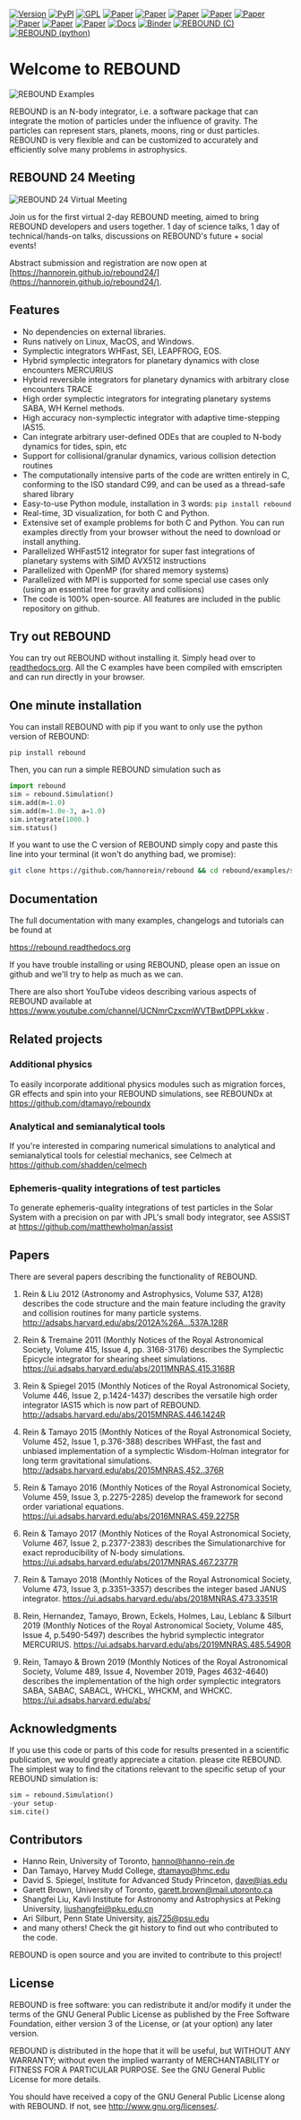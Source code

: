 [![Version](https://img.shields.io/badge/rebound-v4.3.2-green.svg?style=flat)](https://rebound.readthedocs.org)
[![PyPI](https://badge.fury.io/py/rebound.svg)](https://badge.fury.io/py/rebound)
[![GPL](https://img.shields.io/badge/license-GPL-green.svg?style=flat)](https://github.com/hannorein/rebound/blob/main/LICENSE)
[![Paper](https://img.shields.io/badge/arXiv-1110.4876-green.svg?style=flat)](https://arxiv.org/abs/1110.4876)
[![Paper](https://img.shields.io/badge/arXiv-1409.4779-green.svg?style=flat)](https://arxiv.org/abs/1409.4779)
[![Paper](https://img.shields.io/badge/arXiv-1506.01084-green.svg?style=flat)](https://arxiv.org/abs/1506.01084)
[![Paper](https://img.shields.io/badge/arXiv-1603.03424-green.svg?style=flat)](https://arxiv.org/abs/1603.03424)
[![Paper](https://img.shields.io/badge/arXiv-1701.07423-green.svg?style=flat)](https://arxiv.org/abs/1701.07423)
[![Paper](https://img.shields.io/badge/arXiv-1704.07715-green.svg?style=flat)](https://arxiv.org/abs/1704.07715)
[![Paper](https://img.shields.io/badge/arXiv-1903.04972-green.svg?style=flat)](https://arxiv.org/abs/1903.04972)
[![Paper](https://img.shields.io/badge/arXiv-1907.11335-green.svg?style=flat)](https://arxiv.org/abs/1907.11335)
[![Docs](https://readthedocs.org/projects/rebound/badge/?version=latest)](https://rebound.readthedocs.io/en/latest/?badge=latest)
[![Binder](https://mybinder.org/badge_logo.svg)](https://mybinder.org/v2/gh/hannorein/rebound/main)
[![REBOUND (C)](https://github.com/hannorein/rebound/actions/workflows/c.yml/badge.svg)](https://github.com/hannorein/rebound/actions/workflows/c.yml)
[![REBOUND (python)](https://github.com/hannorein/rebound/actions/workflows/python.yml/badge.svg)](https://github.com/hannorein/rebound/actions/workflows/python.yml)
    

# Welcome to REBOUND

![REBOUND Examples](https://github.com/hannorein/rebound/raw/main/docs/img/reboundbanner.png)

REBOUND is an N-body integrator, i.e. a software package that can integrate the motion of particles under the influence of gravity. The particles can represent stars, planets, moons, ring or dust particles. REBOUND is very flexible and can be customized to accurately and efficiently solve many problems in astrophysics.  

## REBOUND 24 Meeting
![REBOUND 24 Virtual Meeting](https://github.com/hannorein/rebound/raw/main/docs/img/reb24flyer.png)

Join us for the first virtual 2-day REBOUND meeting, aimed to bring REBOUND developers and users together. 
1 day of science talks, 1 day of technical/hands-on talks, discussions on REBOUND's future + social events!

Abstract submission and registration are now open at [https://hannorein.github.io/rebound24/](https://hannorein.github.io/rebound24/).


## Features

* No dependencies on external libraries.
* Runs natively on Linux, MacOS, and Windows. 
* Symplectic integrators WHFast, SEI, LEAPFROG, EOS.
* Hybrid symplectic integrators for planetary dynamics with close encounters MERCURIUS
* Hybrid reversible integrators for planetary dynamics with arbitrary close encounters TRACE
* High order symplectic integrators for integrating planetary systems SABA, WH Kernel methods.
* High accuracy non-symplectic integrator with adaptive time-stepping IAS15.
* Can integrate arbitrary user-defined ODEs that are coupled to N-body dynamics for tides, spin, etc
* Support for collisional/granular dynamics, various collision detection routines
* The computationally intensive parts of the code are written entirely in C, conforming to the ISO standard C99, and can be used as a thread-safe shared library
* Easy-to-use Python module, installation in 3 words: `pip install rebound`
* Real-time, 3D visualization, for both C and Python.
* Extensive set of example problems for both C and Python. You can run examples directly from your browser without the need to download or install anything.
* Parallelized WHFast512 integrator for super fast integrations of planetary systems with SIMD AVX512 instructions
* Parallelized with OpenMP (for shared memory systems)
* Parallelized with MPI is supported for some special use cases only (using an essential tree for gravity and collisions)
* The code is 100% open-source. All features are included in the public repository on github.

## Try out REBOUND 

You can try out REBOUND without installing it. 
Simply head over to [readthedocs.org](https://rebound.readthedocs.io/en/latest/examples/).
All the C examples have been compiled with emscripten and can run directly in your browser.

## One minute installation

You can install REBOUND with pip if you want to only use the python version of REBOUND:

    pip install rebound

Then, you can run a simple REBOUND simulation such as

```python
import rebound
sim = rebound.Simulation()
sim.add(m=1.0)
sim.add(m=1.0e-3, a=1.0)
sim.integrate(1000.)
sim.status()
```

If you want to use the C version of REBOUND simply copy and paste this line into your terminal (it won't do anything bad, we promise):

```bash
git clone https://github.com/hannorein/rebound && cd rebound/examples/shearing_sheet && make && ./rebound
```

 
## Documentation
The full documentation with many examples, changelogs and tutorials can be found at

<https://rebound.readthedocs.org>

If you have trouble installing or using REBOUND, please open an issue on github and we'll try to help as much as we can.

There are also short YouTube videos describing various aspects of REBOUND available at https://www.youtube.com/channel/UCNmrCzxcmWVTBwtDPPLxkkw .

## Related projects

### Additional physics
To easily incorporate additional physics modules such as migration forces, GR effects and spin into your REBOUND simulations, see REBOUNDx at https://github.com/dtamayo/reboundx

### Analytical and semianalytical tools
If you're interested in comparing numerical simulations to analytical and semianalytical tools for celestial mechanics, see Celmech at https://github.com/shadden/celmech

### Ephemeris-quality integrations of test particles
To generate ephemeris-quality integrations of test particles in the Solar System with a precision on par with JPL's small body integrator, see ASSIST at https://github.com/matthewholman/assist

## Papers

There are several papers describing the functionality of REBOUND.

1. Rein & Liu 2012 (Astronomy and Astrophysics, Volume 537, A128) describes the code structure and the main feature including the gravity and collision routines for many particle systems. <http://adsabs.harvard.edu/abs/2012A%26A...537A.128R>

2. Rein & Tremaine 2011 (Monthly Notices of the Royal Astronomical Society, Volume 415, Issue 4, pp. 3168-3176) describes the Symplectic Epicycle integrator for shearing sheet simulations. <https://ui.adsabs.harvard.edu/abs/2011MNRAS.415.3168R>

3. Rein & Spiegel 2015 (Monthly Notices of the Royal Astronomical Society, Volume 446, Issue 2, p.1424-1437) describes the versatile high order integrator IAS15 which is now part of REBOUND. <http://adsabs.harvard.edu/abs/2015MNRAS.446.1424R>

4. Rein & Tamayo 2015 (Monthly Notices of the Royal Astronomical Society, Volume 452, Issue 1, p.376-388) describes WHFast, the fast and unbiased implementation of a symplectic Wisdom-Holman integrator for long term gravitational simulations. <http://adsabs.harvard.edu/abs/2015MNRAS.452..376R>

5. Rein & Tamayo 2016 (Monthly Notices of the Royal Astronomical Society, Volume 459, Issue 3, p.2275-2285) develop the framework for second order variational equations. <https://ui.adsabs.harvard.edu/abs/2016MNRAS.459.2275R>

6. Rein & Tamayo 2017 (Monthly Notices of the Royal Astronomical Society, Volume 467, Issue 2, p.2377-2383) describes the Simulationarchive for exact reproducibility of N-body simulations. <https://ui.adsabs.harvard.edu/abs/2017MNRAS.467.2377R>

7. Rein & Tamayo 2018 (Monthly Notices of the Royal Astronomical Society, Volume 473, Issue 3, p.3351–3357) describes the integer based JANUS integrator. <https://ui.adsabs.harvard.edu/abs/2018MNRAS.473.3351R>

8. Rein, Hernandez, Tamayo, Brown, Eckels, Holmes, Lau, Leblanc & Silburt 2019 (Monthly Notices of the Royal Astronomical Society, Volume 485, Issue 4, p.5490-5497) describes the hybrid symplectic integrator MERCURIUS. <https://ui.adsabs.harvard.edu/abs/2019MNRAS.485.5490R>

9. Rein, Tamayo & Brown 2019 (Monthly Notices of the Royal Astronomical Society, Volume 489, Issue 4, November 2019, Pages 4632-4640) describes the implementation of the high order symplectic integrators SABA, SABAC, SABACL, WHCKL, WHCKM, and WHCKC. <https://ui.adsabs.harvard.edu/abs/>

## Acknowledgments

If you use this code or parts of this code for results presented in a scientific publication, we would greatly appreciate a citation.
please cite REBOUND.
The simplest way to find the citations relevant to the specific setup of your REBOUND simulation is: 

```python
sim = rebound.Simulation()
-your setup-
sim.cite()
```


## Contributors

* Hanno Rein, University of Toronto, <hanno@hanno-rein.de>
* Dan Tamayo, Harvey Mudd College, <dtamayo@hmc.edu>
* David S. Spiegel, Institute for Advanced Study Princeton, <dave@ias.edu>
* Garett Brown, University of Toronto, <garett.brown@mail.utoronto.ca>
* Shangfei Liu, Kavli Institute for Astronomy and Astrophysics at Peking University, <liushangfei@pku.edu.cn>
* Ari Silburt, Penn State University, <ajs725@psu.edu>
* and many others! Check the git history to find out who contributed to the code.

REBOUND is open source and you are invited to contribute to this project! 


## License

REBOUND is free software: you can redistribute it and/or modify it under the terms of the GNU General Public License as published by the Free Software Foundation, either version 3 of the License, or (at your option) any later version.

REBOUND is distributed in the hope that it will be useful, but WITHOUT ANY WARRANTY; without even the implied warranty of MERCHANTABILITY or FITNESS FOR A PARTICULAR PURPOSE.  See the GNU General Public License for more details.

You should have received a copy of the GNU General Public License along with REBOUND.  If not, see <http://www.gnu.org/licenses/>.

